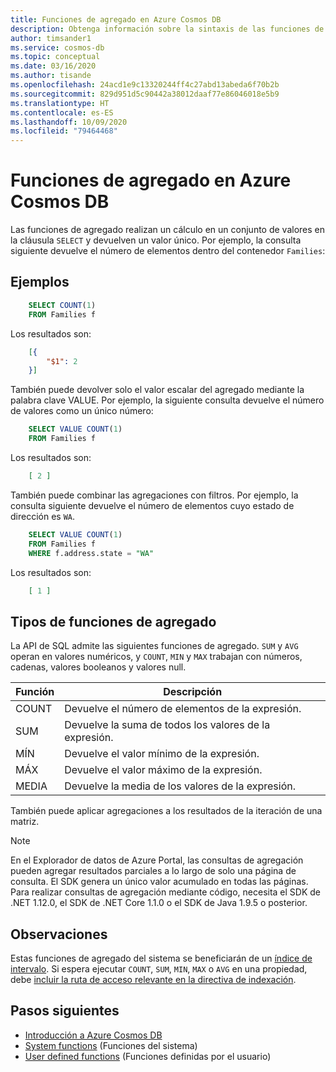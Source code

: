 ```yaml
---
title: Funciones de agregado en Azure Cosmos DB
description: Obtenga información sobre la sintaxis de las funciones de agregado de SQL, los tipos de funciones de agregado compatibles con Azure Cosmos DB.
author: timsander1
ms.service: cosmos-db
ms.topic: conceptual
ms.date: 03/16/2020
ms.author: tisande
ms.openlocfilehash: 24acd1e9c13320244ff4c27abd13abeda6f70b2b
ms.sourcegitcommit: 829d951d5c90442a38012daaf77e86046018e5b9
ms.translationtype: HT
ms.contentlocale: es-ES
ms.lasthandoff: 10/09/2020
ms.locfileid: "79464468"
---
```

# <a name="aggregate-functions-in-azure-cosmos-db"></a>Funciones de agregado en Azure Cosmos DB

Las funciones de agregado realizan un cálculo en un conjunto de valores en la cláusula `SELECT` y devuelven un valor único. Por ejemplo, la consulta siguiente devuelve el número de elementos dentro del contenedor `Families`:

## <a name="examples"></a>Ejemplos

```sql
    SELECT COUNT(1)
    FROM Families f
```

Los resultados son:

```json
    [{
        "$1": 2
    }]
```

También puede devolver solo el valor escalar del agregado mediante la palabra clave VALUE. Por ejemplo, la siguiente consulta devuelve el número de valores como un único número:

```sql
    SELECT VALUE COUNT(1)
    FROM Families f
```

Los resultados son:

```json
    [ 2 ]
```

También puede combinar las agregaciones con filtros. Por ejemplo, la consulta siguiente devuelve el número de elementos cuyo estado de dirección es `WA`.

```sql
    SELECT VALUE COUNT(1)
    FROM Families f
    WHERE f.address.state = "WA"
```

Los resultados son:

```json
    [ 1 ]
```

## <a name="types-of-aggregate-functions"></a>Tipos de funciones de agregado

La API de SQL admite las siguientes funciones de agregado. `SUM` y `AVG` operan en valores numéricos, y `COUNT`, `MIN` y `MAX` trabajan con números, cadenas, valores booleanos y valores null.

| Función | Descripción |
|-------|-------------|
| COUNT | Devuelve el número de elementos de la expresión. |
| SUM   | Devuelve la suma de todos los valores de la expresión. |
| MÍN   | Devuelve el valor mínimo de la expresión. |
| MÁX   | Devuelve el valor máximo de la expresión. |
| MEDIA   | Devuelve la media de los valores de la expresión. |

También puede aplicar agregaciones a los resultados de la iteración de una matriz.

> [!NOTE]
> En el Explorador de datos de Azure Portal, las consultas de agregación pueden agregar resultados parciales a lo largo de solo una página de consulta. El SDK genera un único valor acumulado en todas las páginas. Para realizar consultas de agregación mediante código, necesita el SDK de .NET 1.12.0, el SDK de .NET Core 1.1.0 o el SDK de Java 1.9.5 o posterior.

## <a name="remarks"></a>Observaciones

Estas funciones de agregado del sistema se beneficiarán de un [índice de intervalo](index-policy.md#includeexclude-strategy). Si espera ejecutar `COUNT`, `SUM`, `MIN`, `MAX` o `AVG` en una propiedad, debe [incluir la ruta de acceso relevante en la directiva de indexación](index-policy.md#includeexclude-strategy).

## <a name="next-steps"></a>Pasos siguientes

- [Introducción a Azure Cosmos DB](introduction.md)
- [System functions](sql-query-system-functions.md) (Funciones del sistema)
- [User defined functions](sql-query-udfs.md) (Funciones definidas por el usuario)